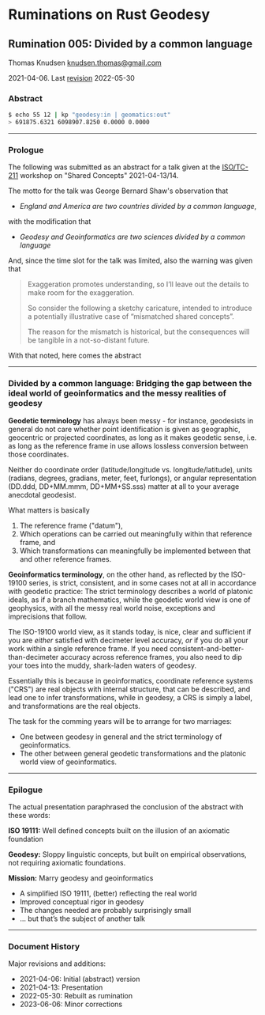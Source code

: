 # Ruminations on Rust Geodesy

## Rumination 005: Divided by a common language

Thomas Knudsen <knudsen.thomas@gmail.com>

2021-04-06. Last [revision](#document-history) 2022-05-30

### Abstract

```sh
$ echo 55 12 | kp "geodesy:in | geomatics:out"
> 691875.6321 6098907.8250 0.0000 0.0000
```

---

### Prologue

The following was submitted as an abstract for a talk given at the [ISO/TC-211](https://isotc211.org) workshop on "Shared Concepts" 2021-04-13/14.

The motto for the talk was George Bernard Shaw's observation that

- *England and America are two countries divided by a common language*,

with the modification that

- *Geodesy and Geoinformatics are two sciences divided by a common language*

And, since the time slot for the talk was limited, also the warning was given that

> Exaggeration promotes understanding, so I’ll leave out the details to make room for the exaggeration.
>
> So consider the following a sketchy caricature, intended to introduce a potentially illustrative case of “mismatched shared concepts”.
>
> The reason for the mismatch is historical, but the consequences will be tangible in a not-so-distant future.

With that noted, here comes the abstract

---

### Divided by a common language: Bridging the gap between the ideal world of geoinformatics and the messy realities of geodesy

**Geodetic terminology** has always been messy - for instance, geodesists in general do not care whether point identification is given as geographic, geocentric or projected coordinates, as long as it makes geodetic sense, i.e. as long as the reference frame in use allows lossless conversion between those coordinates.

Neither do coordinate order (latitude/longitude vs. longitude/latitude), units (radians, degrees, gradians, meter, feet, furlongs), or angular representation (DD.ddd, DD+MM.mmm, DD+MM+SS.sss) matter at all to your average anecdotal geodesist.

What matters is basically

1. The reference frame ("datum"),
2. Which operations can be carried out meaningfully within that reference frame, and
3. Which transformations can meaningfully be implemented between that and other reference frames.

**Geoinformatics terminology**, on the other hand, as reflected by the ISO-19100 series, is strict, consistent, and in some cases not at all in accordance with geodetic practice: The strict terminology describes a world of platonic ideals, as if a branch mathematics, while the geodetic world view is one of geophysics, with all the messy real world noise, exceptions and imprecisions that follow.

The ISO-19100 world view, as it stands today, is nice, clear and sufficient if you are *either* satisfied with decimeter level accuracy, *or* if you do all your work within a single reference frame. If you need consistent-and-better-than-decimeter accuracy across reference frames, you also need to dip your toes into the muddy, shark-laden waters of geodesy.

Essentially this is because in geoinformatics, coordinate reference systems ("CRS") are real objects with internal structure, that can be described, and lead one to infer transformations, while in geodesy, a CRS is simply a label, and transformations are the real objects.

The task for the comming years will be to arrange for two marriages:

- One between geodesy in general and the strict terminology of geoinformatics.
- The other between general geodetic transformations and the platonic world view of geoinformatics.

---

### Epilogue

The actual presentation paraphrased the conclusion of the abstract with these words:

**ISO 19111:** Well defined concepts built on the illusion of an axiomatic foundation

**Geodesy:** Sloppy linguistic concepts, but built on empirical observations, not requiring axiomatic foundations.

**Mission:** Marry geodesy and geoinformatics

- A simplified ISO 19111, (better) reflecting the real world
- Improved conceptual rigor in geodesy
- The changes needed are probably surprisingly small
- ... but that’s the subject of another talk

---

### Document History

Major revisions and additions:

- 2021-04-06: Initial (abstract) version
- 2021-04-13: Presentation
- 2022-05-30: Rebuilt as rumination
- 2023-06-06: Minor corrections
